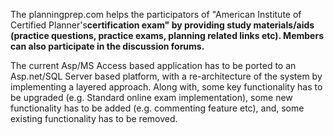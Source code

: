 The planningprep.com helps the participators of "American Institute of Certified Planner's**certification exam" by providing study materials/aids (practice questions, practice exams, planning related links etc). Members can also participate in the discussion forums.**

The current Asp/MS Access based application has to be ported to an Asp.net/SQL Server based platform, with a re-architecture of the system by implementing a layered approach. Along with, some key functionality has to be upgraded (e.g. Standard online exam implementation), some new functionality has to be added (e.g. commenting feature etc), and, some existing functionality has to be removed.